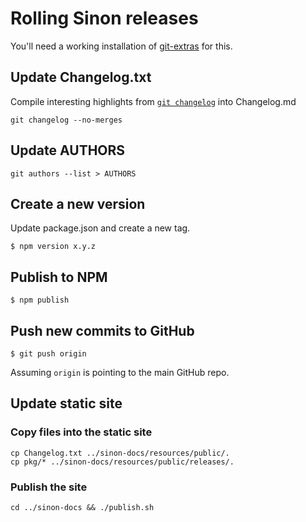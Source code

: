 # Rolling Sinon releases

You'll need a working installation of [git-extras](https://github.com/tj/git-extras) for this.

## Update Changelog.txt

Compile interesting highlights from [`git changelog`](https://github.com/tj/git-extras/blob/master/Commands.md#git-changelog) into Changelog.md

    git changelog --no-merges

## Update AUTHORS

    git authors --list > AUTHORS

## Create a new version

Update package.json and create a new tag.

```
$ npm version x.y.z
```

## Publish to NPM

```
$ npm publish
```

## Push new commits to GitHub
```
$ git push origin
```
Assuming `origin` is pointing to the main GitHub repo.

## Update static site

### Copy files into the static site

    cp Changelog.txt ../sinon-docs/resources/public/.
    cp pkg/* ../sinon-docs/resources/public/releases/.

### Publish the site

    cd ../sinon-docs && ./publish.sh
